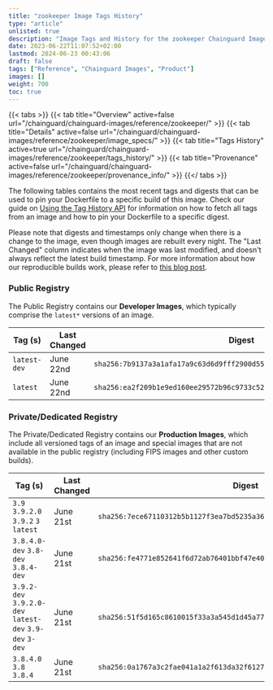 ```yaml
---
title: "zookeeper Image Tags History"
type: "article"
unlisted: true
description: "Image Tags and History for the zookeeper Chainguard Image"
date: 2023-06-22T11:07:52+02:00
lastmod: 2024-06-23 00:43:06
draft: false
tags: ["Reference", "Chainguard Images", "Product"]
images: []
weight: 700
toc: true
---
```


{{< tabs >}}
{{< tab title="Overview" active=false url="/chainguard/chainguard-images/reference/zookeeper/" >}}
{{< tab title="Details" active=false url="/chainguard/chainguard-images/reference/zookeeper/image_specs/" >}}
{{< tab title="Tags History" active=true url="/chainguard/chainguard-images/reference/zookeeper/tags_history/" >}}
{{< tab title="Provenance" active=false url="/chainguard/chainguard-images/reference/zookeeper/provenance_info/" >}}
{{</ tabs >}}

The following tables contains the most recent tags and digests that can be used to pin your Dockerfile to a specific build of this image. Check our guide on [Using the Tag History API](/chainguard/chainguard-images/using-the-tag-history-api/) for information on how to fetch all tags from an image and how to pin your Dockerfile to a specific digest.

Please note that digests and timestamps only change when there is a change to the image, even though images are rebuilt every night. The "Last Changed" column indicates when the image was last modified, and doesn't always reflect the latest build timestamp. For more information about how our reproducible builds work, please refer to [this blog post](https://www.chainguard.dev/unchained/reproducing-chainguards-reproducible-image-builds).

### Public Registry
The Public Registry contains our **Developer Images**, which typically comprise the `latest*` versions of an image.

| Tag (s)       | Last Changed | Digest                                                                    |
|---------------|--------------|---------------------------------------------------------------------------|
|  `latest-dev` | June 22nd    | `sha256:7b9137a3a1afa17a9c63d6d9fff2900d557a1fe39a437d4eec7b2809fbb233ef` |
|  `latest`     | June 22nd    | `sha256:ea2f209b1e9ed160ee29572b96c9733c52e406ce3999cfae6afee477b5db0f87` |


### Private/Dedicated Registry
The Private/Dedicated Registry contains our **Production Images**, which include all versioned tags of an image and special images that are not available in the public registry (including FIPS images and other custom builds).

| Tag (s)                                                   | Last Changed | Digest                                                                    |
|-----------------------------------------------------------|--------------|---------------------------------------------------------------------------|
|  `3.9` `3.9.2.0` `3.9.2` `3` `latest`                     | June 21st    | `sha256:7ece67110312b5b1127f3ea7bd5235a3665c25d2e165e2146f0eb27843e46f93` |
|  `3.8.4.0-dev` `3.8-dev` `3.8.4-dev`                      | June 21st    | `sha256:fe4771e852641f6d72ab76401bbf47e409caf213585fd062940a7898f610af9d` |
|  `3.9.2-dev` `3.9.2.0-dev` `latest-dev` `3.9-dev` `3-dev` | June 21st    | `sha256:51f5d165c8610015f33a3a545d1d45a772ad74da8bb24f050c27d375cce40c82` |
|  `3.8.4.0` `3.8` `3.8.4`                                  | June 21st    | `sha256:0a1767a3c2fae041a1a2f613da32f612773d811c4f1be7cff9c8a0d4300c58f7` |

